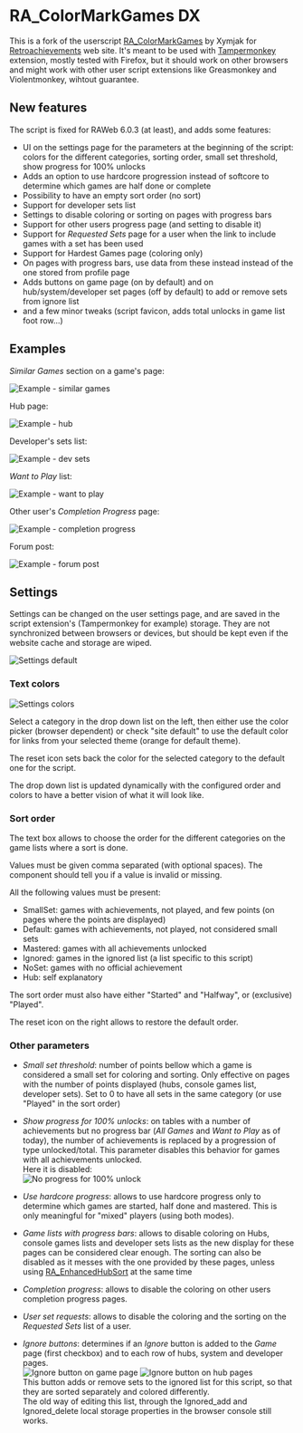 # RA_ColorMarkGames DX

This is a fork of the userscript [RA_ColorMarkGames](https://retroachievements.org/viewtopic.php?t=12821) by Xymjak for [Retroachievements](https://retroachievements.org/) web site.
It's meant to be used with [Tampermonkey](https://www.tampermonkey.net/) extension, mostly tested with Firefox, but it should work on other browsers and might work with other user script extensions like Greasmonkey and Violentmonkey, wihtout guarantee.

## New features

The script is fixed for RAWeb 6.0.3 (at least), and adds some features:
- UI on the settings page for the parameters at the beginning of the script: colors for the different categories, sorting order, small set threshold, show progress for 100% unlocks
- Adds an option to use hardcore progression instead of softcore to determine which games are half done or complete
- Possibility to have an empty sort order (no sort)
- Support for developer sets list
- Settings to disable coloring or sorting on pages with progress bars
- Support for other users progress page (and setting to disable it)
- Support for *Requested Sets* page for a user when the link to include games with a set has been used
- Support for Hardest Games page (coloring only)
- On pages with progress bars, use data from these instead instead of the one stored from profile page
- Adds buttons on game page (on by default) and on hub/system/developer set pages (off by default) to add or remove sets from ignore list
- and a few minor tweaks (script favicon, adds total unlocks in game list foot row...)

## Examples

*Similar Games* section on a game's page:

![Example - similar games](/assets/Example_game.png)

Hub page:

![Example - hub](/assets/Example_hub.png)

Developer's sets list:

![Example - dev sets](/assets/Example_dev_sets.png)

*Want to Play* list:

![Example - want to play](/assets/Example_wanttoplay.png)

Other user's *Completion Progress* page:

![Example - completion progress](/assets/Example_progress.png)

Forum post:

![Example - forum post](/assets/Example_forum.png)

## Settings

Settings can be changed on the user settings page, and are saved in the script extension's (Tampermonkey for example) storage. They are not synchronized between browsers or devices, but should be kept even if the website cache and storage are wiped.

![Settings default](/assets/Settings_default.png)

### Text colors

![Settings colors](/assets/Settings_colors.png)

Select a category in the drop down list on the left, then either use the color picker (browser dependent) or check "site default" to use the default color for links from your selected theme (orange for default theme).

The reset icon sets back the color for the selected category to the default one for the script.

The drop down list is updated dynamically with the configured order and colors to have a better vision of what it will look like.

### Sort order

The text box allows to choose the order for the different categories on the game lists where a sort is done.

Values must be given comma separated (with optional spaces). The component should tell you if a value is invalid or missing.

All the following values must be present:
- SmallSet: games with achievements, not played, and few points (on pages where the points are displayed)
- Default: games with achievements, not played, not considered small sets
- Mastered: games with all achievements unlocked
- Ignored: games in the ignored list (a list specific to this script)
- NoSet: games with no official achievement
- Hub: self explanatory

The sort order must also have either "Started" and "Halfway", or (exclusive) "Played".

The reset icon on the right allows to restore the default order.

### Other parameters

- *Small set threshold*: number of points bellow which a game is considered a small set for coloring and sorting. Only effective on pages with the number of points displayed (hubs, console games list, developer sets). Set to 0 to have all sets in the same category (or use "Played" in the sort order)

- *Show progress for 100% unlocks*: on tables with a number of achievements but no progress bar (*All Games* and *Want to Play* as of today), the number of achievements is replaced by a progression of type unlocked/total. This parameter disables this behavior for games with all achievements unlocked.<br/>
  Here it is disabled:<br/>
  ![No progress for 100% unlock](/assets/Settings_100_noprogress.png)
  
- *Use hardcore progress*: allows to use hardcore progress only to determine which games are started, half done and mastered. This is only meaningful for "mixed" players (using both modes).

- *Game lists with progress bars*: allows to disable coloring on Hubs, console games lists and developer sets lists as the new display for these pages can be considered clear enough. The sorting can also be disabled as it messes with the one provided by these pages, unless using [RA_EnhancedHubSort](https://github.com/Mindhral/RA_userscripts/tree/main#ra_enhancedhubsort) at the same time

- *Completion progress*: allows to disable the coloring on other users completion progress pages.

- *User set requests*: allows to disable the coloring and the sorting on the *Requested Sets* list of a user.

- *Ignore buttons*: determines if an *Ignore* button is added to the *Game* page (first checkbox) and to each row of hubs, system and developer pages.<br/>
  ![Ignore button on game page](/assets/Ignore_button_game.png) ![Ignore button on hub pages](/assets/Ignore_button_hubs.png)<br/>
  This button adds or remove sets to the ignored list for this script, so that they are sorted separately and colored differently.<br/>
  The old way of editing this list, through the Ignored_add and Ignored_delete local storage properties in the browser console still works.